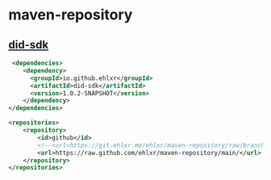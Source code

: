 # maven-repository

## [did-sdk](https://github.com/ehlxr/did)

```xml
 <dependencies>
    <dependency>
      <groupId>io.github.ehlxr</groupId>
      <artifactId>did-sdk</artifactId>
      <version>1.0.2-SNAPSHOT</version>
    </dependency>
</dependencies>
```

```xml
<repositories>
    <repository>
        <id>github</id>
        <!--<url>https://git.ehlxr.me/ehlxr/maven-repository/raw/branch/main</url>-->
        <url>https://raw.github.com/ehlxr/maven-repository/main/</url>
    </repository>
</repositories>
```
